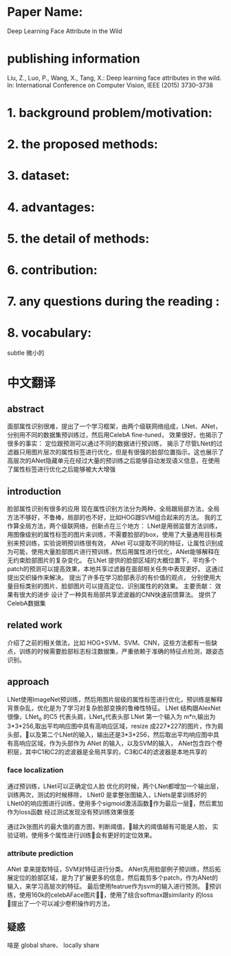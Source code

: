 
# Paper Name:
Deep Learning Face Attribute in the Wild

# publishing information
Liu, Z., Luo, P., Wang, X., Tang, X.: Deep learning face attributes in the wild. In: International Conference on Computer Vision, IEEE (2015) 3730–3738

# 1. background problem/motivation:

# 2. the proposed methods:

# 3. dataset:

# 4. advantages:

# 5. the detail of methods:

# 6. contribution:

# 7. any questions during the reading :

# 8. vocabulary:
subtle 微小的

# 中文翻译
## abstract
面部属性识别很难，提出了一个学习框架，由两个级联网络组成，LNet、ANet，分别用不同的数据集预训练过，然后用CelebA fine-tuned，
效果很好，也揭示了很多的事实：
定位跟预测可以通过不同的数据进行预训练，
揭示了尽管LNet的过滤器只用图片层次的属性标签进行优化，但是有很强的脸部位置指示。这也展示了高层次的ANet隐藏单元在经过大量的预训练之后能够自动发现语义信息，在使用了属性标签进行优化之后能够被大大增强
## introduction
脸部属性识别有很多的应用
现在属性识别方法分为两种，全局跟局部方法，全局方法不够好，不鲁棒，局部的也不好，比如HOG跟SVM组合起来的方法。
我的工作算全局方法，两个级联网络，创新点在三个地方：
LNet是用弱监督方法训练，用图像级别的属性标签的图片来训练，不需要脸部的box，使用了大量通用目标类别来预训练，实验说明预训练很有效，
ANet 可以提取不同的特征，让属性识别成为可能，使用大量脸部图片进行预训练，然后用属性进行优化，ANet能够解释在无约束脸部图片的复杂变化。
在LNet 提供的脸部区域的大概位置下，平均多个patch的预测可以提高效果，本地共享过滤器在面部相关任务中表现更好。 这通过提出交织操作来解决。
提出了许多在学习脸部表示的有价值的观点，
分别使用大量目标类别的图片、脸部图片可以提高定位、识别属性的的效果。
主要贡献：
效果有很大的进步
设计了一种具有局部共享滤波器的CNN快速前馈算法。
提供了CelebA数据集
## related work
介绍了之前的相关做法，比如 HOG+SVM、SVM、CNN，这些方法都有一些缺点，训练的时候需要脸部标志标注数据集，严重依赖于准确的特征点检测，跟姿态识别。
## approach
LNet使用ImageNet预训练，然后用图片层级的属性标签进行优化，预训练是解释背景杂乱，优化是为了学习对复杂脸部变换的鲁棒性特征。
LNet 结构跟AlexNet很像，LNet$_o$ 的C5 代表头肩，LNet$_s$代表头部
LNet 第一个输入为 m*n,输出为3\*3\*256,取出平均响应图中具有高响应区域，resize 成227\*227的图片，作为肩头部，以及第二个LNet的输入，输出还是3\*3\*256，然后取出平均响应图中具有高响应区域，作为头部作为 ANet 的输入，以及SVM的输入，
ANet包含四个卷积层，其中C1和C2的滤波器是全局共享的，C3和C4的滤波器是本地共享的
### face localization
通过预训练，LNet可以正确定位人脸
优化的时候，两个LNet都增加一个输出层，训练两次，测试的时候移除，
LNet0 是拿整张图输入，LNets是拿训练好的LNet0的响应图进行训练，使用多个sigmoid激活函数作为最后一层，然后累加作为loss函数
经过测试发现没有预训练效果很差

通过2k张图片的最大值的直方图，判断阈值，越大的阈值越有可能是人脸，
实验证明，使用多个属性进行训练会有更好的定位效果。

### attribute prediction
ANet 拿来提取特征，SVM对特征进行分类。
ANet先用脸部例子预训练，然后拓展定位的脸部区域，是为了扩展更多的信息，然后裁剪多个patch，作为ANet的输入，来学习高层次的特征。
最后使用featrue作为svm的输入进行预测。
预训练，使用160k的celebAFace图片，使用了结合softmax跟similarity 的loss
提出了一个可以减少卷积操作的方法，

## 疑惑
啥是 global share、 locally share